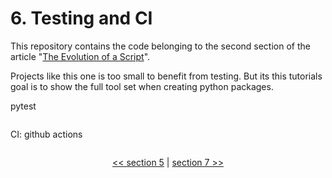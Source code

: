 # 6. Testing and CI

This repository contains the code belonging to the second section of the article "[The Evolution of a Script](https://the-coding-lab.com/posts/the-evolution-of-a-script/)".

Projects like this one is too small to benefit from testing. But its this tutorials goal is to show the full tool set when creating python packages.

pytest

```python


```

CI: github actions

```bash


```

<div>
<p align="center"><a href="https://github.com/NiklasTiede/tinyHTTPie/tree/5-Distributing-by-Setup-File"><< section 5</a> | <a href="https://github.com/NiklasTiede/tinyHTTPie/tree/7-Documentation">section 7 >></a> </p>
</div>
